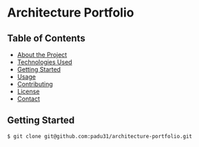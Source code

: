 # Architecture Portfolio

## Table of Contents
- [About the Project](#about-the-project)
- [Technologies Used](#technologies-used)
- [Getting Started](#getting-started)
- [Usage](#usage)
- [Contributing](#contributing)
- [License](#license)
- [Contact](#contact)

## Getting Started
```
$ git clone git@github.com:padu31/architecture-portfolio.git
```


